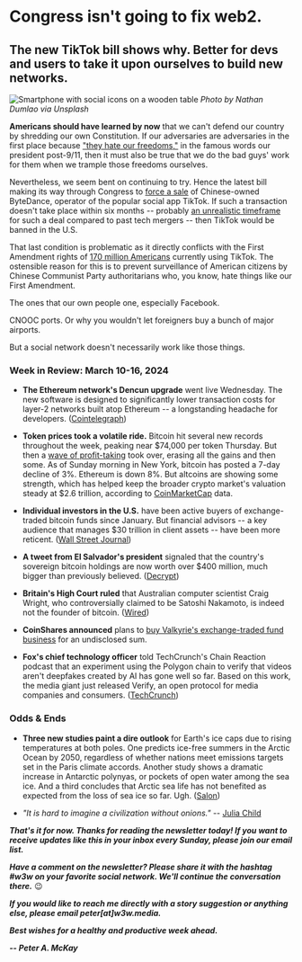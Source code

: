 # Congress isn't going to fix web2.
## The new TikTok bill shows why. Better for devs and users to take it upon ourselves to build new networks.

![Smartphone with social icons on a wooden table](https://w3w.news/img/nathan-dumlao-1920.jpg)
*Photo by Nathan Dumlao via Unsplash*

**Americans should have learned by now** that we can't defend our country by shredding our own Constitution. If our adversaries are adversaries in the first place because ["they hate our freedoms,"](https://www.youtube.com/watch?v=-PKRHgmHzK0) in the famous words our president post-9/11, then it must also be true that we do the bad guys' work for them when we trample those freedoms ourselves.

Nevertheless, we seem bent on continuing to try. Hence the latest bill making its way through Congress to [force a sale](https://www.washingtonpost.com/technology/2024/03/15/tiktok-ban-senate-slows-vote-bytedance/) of Chinese-owned ByteDance, operator of the popular social app TikTok. If such a transaction doesn't take place within six months -- probably [an unrealistic timeframe](https://www.washingtonpost.com/technology/2024/03/17/tiktok-sale-ban-challenges/) for such a deal compared to past tech mergers -- then TikTok would be banned in the U.S.

That last condition is problematic as it directly conflicts with the First Amendment rights of [170 million Americans](https://www.washingtonpost.com/technology/2024/03/17/tiktok-sale-ban-challenges/) currently using TikTok. The ostensible reason for this is to prevent surveillance of American citizens by Chinese Communist Party authoritarians who, you know, hate things like our First Amendment.









The ones that our own people one, especially Facebook.

CNOOC ports. Or why you wouldn't let foreigners buy a bunch of major airports.

But a social network doesn't necessarily work like those things.

<!--

**Ultimately, there are only three possible solutions** to the crappy conduct everyone has grown to hate from Big Tech companies like Meta, Amazon, Alphabet, and Twitter:

- Regulate them.
- Shame them into behaving better.
- Replace them with new products and networks.

It baffles me why so many people in Silicon Valley and the mainstream tech press are so dismissive of purposeful replacement -- the of the web3 movement -- while being so gung-ho on the other two.




- Mainstream tech press, and many folks in Silicon Valley, tend to be dismissive of web3.

- These same people tend to either root for legislative relief or internal improvements at the big platforms, as if they'll just act better.
Lede item. Should run ~450 words.

**Someone please remind me again.** Why does regulating web2 make more sense than replacing it?

CNOOC port deal example.

- It violates the First Amendment rights of the users.

- The question of who owns a social network is hardly the most important thing that matters. All they have to do is use it to spread disinformation.

- Galloway: "mendacious f*&^ks"

- Farcaster panel as a positive alternative: "You're identity travels with you." Take verbatim from moderator around 19-minute mark at https://www.youtube.com/watch?v=yVNvQpDGu5g

- Shout out Dixon book.

-->

### Week in Review: March 10-16, 2024

- **The Ethereum network's Dencun upgrade** went live Wednesday. The new software is designed to significantly lower transaction costs for layer-2 networks built atop Ethereum -- a longstanding headache for developers. ([Cointelegraph](https://cointelegraph.com/news/dencun-upgrade-live-ethereum-mainnet))

- **Token prices took a volatile ride.** Bitcoin hit several new records throughout the week, peaking near $74,000 per token Thursday. But then a [wave of profit-taking](https://finance.yahoo.com/news/bitcoin-retreats-record-high-bubble-031039357.html) took over, erasing all the gains and then some. As of Sunday morning in New York, bitcoin has posted a 7-day decline of 3%. Ethereum is down 8%. But altcoins are showing some strength, which has helped keep the broader crypto market's valuation steady at $2.6 trillion, according to [CoinMarketCap](https://coinmarketcap.com/charts/#market-cap) data.

- **Individual investors in the U.S.** have been active buyers of exchange-traded bitcoin funds since January. But financial advisors -- a key audience that manages $30 trillion in client assets -- have been more reticent. ([Wall Street Journal](https://www.wsj.com/finance/currencies/hot-new-bitcoin-funds-are-still-waiting-for-buy-in-from-financial-advisers-4a470ada?st=a7ildg5woxl54dw&reflink=desktopwebshare_permalink))

- **A tweet from El Salvador's president** signaled that the country's sovereign bitcoin holdings are now worth over $400 million, much bigger than previously believed. ([Decrypt](https://decrypt.co/221866/el-salvador-bitcoin-treasury-wallet))

- **Britain's High Court ruled** that Australian computer scientist Craig Wright, who controversially claimed to be Satoshi Nakamoto, is indeed not the founder of bitcoin. ([Wired](https://www.wired.com/story/craig-wright-not-satoshi-nakamoto-bitcoin-creator-ruling/?mbid=social_twitter))

- **CoinShares announced** plans to [buy Valkyrie's exchange-traded fund business](https://coinshares.com/news/coinshares-strengthens-its-global-reach-by-completing-acquisition-of-valkyrie-etf-business) for an undisclosed sum.

- **Fox's chief technology officer** told TechCrunch's Chain Reaction podcast that an experiment using the Polygon chain to verify that videos aren't deepfakes created by AI has gone well so far. Based on this work, the media giant just released Verify, an open protocol for media companies and consumers. ([TechCrunch](https://chain-reaction.simplecast.com/episodes/blockchain-tech-is-working-to-combat-ai-based-deepfakes-w-melody-hildebrandt-and-mike-blank))

### Odds & Ends

- **Three new studies paint a dire outlook** for Earth's ice caps due to rising temperatures at both poles. One predicts ice-free summers in the Arctic Ocean by 2050, regardless of whether nations meet emissions targets set in the Paris climate accords. Another study shows a dramatic increase in Antarctic polynyas, or pockets of open water among the sea ice. And a third concludes that Arctic sea life has not benefited as expected from the loss of sea ice so far. Ugh. ([Salon](https://www.salon.com/2024/03/11/earths-ice-caps-are-in-serious-trouble-three-new-studies-reveal-how-the-damage-is/))

- *"It is hard to imagine a civilization without onions."* -- [Julia Child](https://www.salon.com/2024/03/11/common-but-not-ordinary-why-its-hard-to-imagine-a-civilization-without-onions/)

_**That's it for now. Thanks for reading the newsletter today! If you want to receive updates like this in your inbox every Sunday, please join our email list.**_

_**Have a comment on the newsletter? Please share it with the hashtag #w3w on your favorite social network. We'll continue the conversation there.**_ 😉

_**If you would like to reach me directly with a story suggestion or anything else, please email peter[at]w3w.media.**_

_**Best wishes for a healthy and productive week ahead.**_  

_**-- Peter A. McKay**_  
